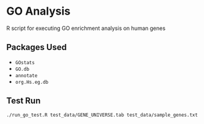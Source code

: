 GO Analysis
===========

R script for executing GO enrichment analysis on human genes

Packages Used
-------------
 * ``GOstats``
 * ``GO.db``
 * ``annotate``
 * ``org.Hs.eg.db``

Test Run
--------
```
./run_go_test.R test_data/GENE_UNIVERSE.tab test_data/sample_genes.txt
```
